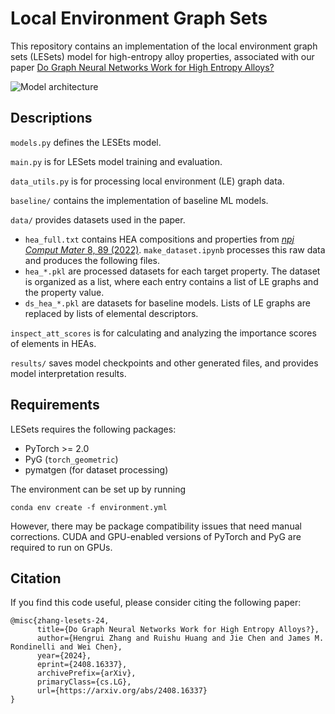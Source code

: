 # Local Environment Graph Sets

This repository contains an implementation of the local environment graph sets (LESets) model for high-entropy alloy properties, associated with our paper [Do Graph Neural Networks Work for High Entropy Alloys?](https://arxiv.org/abs/2408.16337)

![Model architecture](model_architecture.webp)

## Descriptions
`models.py` defines the LESEts model.

`main.py` is for LESets model training and evaluation.

`data_utils.py` is for processing local environment (LE) graph data.

`baseline/` contains the implementation of baseline ML models.

`data/` provides datasets used in the paper. 
- `hea_full.txt` contains HEA compositions and properties from [*npj Comput Mater* 8, 89 (2022)](https://doi.org/10.1038/s41524-022-00779-7). `make_dataset.ipynb` processes this raw data and produces the following files.
- `hea_*.pkl` are processed datasets for each target property. The dataset is organized as a list, where each entry contains a list of LE graphs and the property value.
- `ds_hea_*.pkl` are datasets for baseline models. Lists of LE graphs are replaced by lists of elemental descriptors.

`inspect_att_scores` is for calculating and analyzing the importance scores of elements in HEAs.

`results/` saves model checkpoints and other generated files, and provides model interpretation results.

## Requirements
LESets requires the following packages:
- PyTorch >= 2.0
- PyG (`torch_geometric`)
- pymatgen (for dataset processing)

The environment can be set up by running
```
conda env create -f environment.yml
```
However, there may be package compatibility issues that need manual corrections. CUDA and GPU-enabled versions of PyTorch and PyG are required to run on GPUs.


## Citation
If you find this code useful, please consider citing the following paper:
```
@misc{zhang-lesets-24,
      title={Do Graph Neural Networks Work for High Entropy Alloys?}, 
      author={Hengrui Zhang and Ruishu Huang and Jie Chen and James M. Rondinelli and Wei Chen},
      year={2024},
      eprint={2408.16337},
      archivePrefix={arXiv},
      primaryClass={cs.LG},
      url={https://arxiv.org/abs/2408.16337}
}
```
